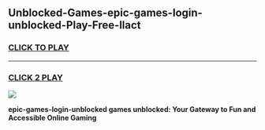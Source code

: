 
## Unblocked-Games-epic-games-login-unblocked-Play-Free-llact
<h3>
<a href="https://premium76.site?title=epic-games-login-unblocked&ref=23A">CLICK TO PLAY</a></h3>
<hr>

<h3>
<a href="https://premium76.site?title=epic-games-login-unblocked&ref=23A">CLICK 2 PLAY</a>
  
</h3>

<a href="https://premium76.site?title=epic-games-login-unblocked&ref=23A"><img src="https://clearcache.store/games.png"></a>


**epic-games-login-unblocked games unblocked: Your Gateway to Fun and Accessible Online Gaming**

